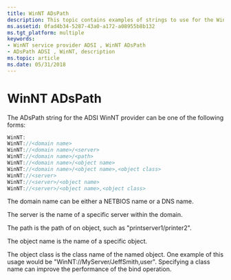 ```yaml
---
title: WinNT ADsPath
description: This topic contains examples of strings to use for the WinNT ADsPath.
ms.assetid: 0fad4b34-5287-43a0-a172-a08955b8b132
ms.tgt_platform: multiple
keywords:
- WinNT service provider ADSI , WinNT ADsPath
- ADsPath ADSI , WinNT, description
ms.topic: article
ms.date: 05/31/2018
---
```


# WinNT ADsPath

The ADsPath string for the ADSI WinNT provider can be one of the following forms:


```C++
WinNT:
WinNT://<domain name>
WinNT://<domain name>/<server>
WinNT://<domain name>/<path>
WinNT://<domain name>/<object name>
WinNT://<domain name>/<object name>,<object class>
WinNT://<server>
WinNT://<server>/<object name>
WinNT://<server>/<object name>,<object class>
```



The domain name can be either a NETBIOS name or a DNS name.

The server is the name of a specific server within the domain.

The path is the path of on object, such as "printserver1/printer2".

The object name is the name of a specific object.

The object class is the class name of the named object. One example of this usage would be "WinNT://MyServer/JeffSmith,user". Specifying a class name can improve the performance of the bind operation.

 

 




